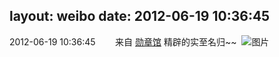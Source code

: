 layout: weibo
date: 2012-06-19 10:36:45
---
2012-06-19 10:36:45  &nbsp;&nbsp;&nbsp;&nbsp;&nbsp;&nbsp; 来自 <a href="http://app.weibo.com/t/feed/281p6J" rel="nofollow">勋章馆</a>
精辟的实至名归~~ ​​​
![图片](https://ww3.sinaimg.cn/large/62015b43tw1di6ebt4tnqj.jpg)
